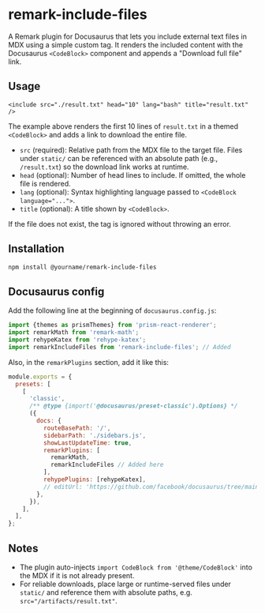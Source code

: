 
# remark-include-files

A Remark plugin for Docusaurus that lets you include external text files in MDX using a simple custom tag. It renders the included content with the Docusaurus `<CodeBlock>` component and appends a "Download full file" link.

## Usage

```mdx
<include src="./result.txt" head="10" lang="bash" title="result.txt" />
````

The example above renders the first 10 lines of `result.txt` in a themed `<CodeBlock>` and adds a link to download the entire file.

- `src` (required): Relative path from the MDX file to the target file. Files under `static/` can be referenced with an absolute path (e.g., `/result.txt`) so the download link works at runtime.
- `head` (optional): Number of head lines to include. If omitted, the whole file is rendered.
- `lang` (optional): Syntax highlighting language passed to `<CodeBlock language="...">`.
- `title` (optional): A title shown by `<CodeBlock>`.

If the file does not exist, the tag is ignored without throwing an error.

## Installation

```bash
npm install @yourname/remark-include-files
```

## Docusaurus config

Add the following line at the beginning of `docusaurus.config.js`:

```js
import {themes as prismThemes} from 'prism-react-renderer';
import remarkMath from 'remark-math';
import rehypeKatex from 'rehype-katex';
import remarkIncludeFiles from 'remark-include-files'; // Added
```

Also, in the `remarkPlugins` section, add it like this:

```js
module.exports = {
  presets: [
    [
      'classic',
      /** @type {import('@docusaurus/preset-classic').Options} */
      ({
        docs: {
          routeBasePath: '/',
          sidebarPath: './sidebars.js',
          showLastUpdateTime: true,
          remarkPlugins: [
            remarkMath,
            remarkIncludeFiles // Added here
          ],
          rehypePlugins: [rehypeKatex],
          // editUrl: 'https://github.com/facebook/docusaurus/tree/main/packages/create-docusaurus/templates/shared/',
        },
      }),
    ],
  ],
};
```


## Notes

- The plugin auto-injects `import CodeBlock from '@theme/CodeBlock'` into the MDX if it is not already present.
- For reliable downloads, place large or runtime-served files under `static/` and reference them with absolute paths, e.g. `src="/artifacts/result.txt"`.


